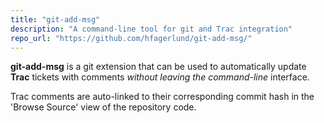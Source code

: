 ```yaml
---
title: "git-add-msg"
description: "A command-line tool for git and Trac integration"
repo_url: "https://github.com/hfagerlund/git-add-msg/"
---
```


**git-add-msg** is a git extension that can be used to automatically update **Trac** tickets with comments *without leaving the command-line* interface.

Trac comments are auto-linked to their corresponding commit hash in the 'Browse Source' view of the repository code.


